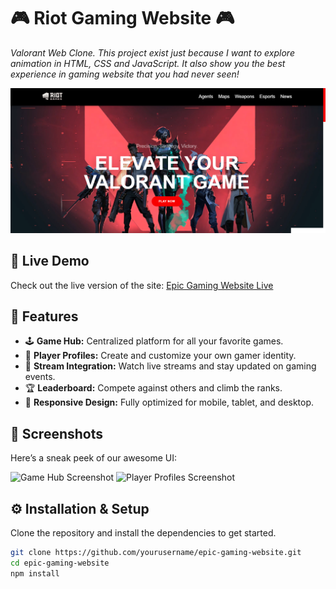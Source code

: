 # 🎮 **Riot Gaming Website** 🎮

_Valorant Web Clone. This project exist just because I want to explore animation in HTML, CSS and JavaScript. It also show you the best experience in gaming website that you had never seen!_

![Gaming Website](images/backgrounds/projectC.png)

## 🚀 **Live Demo**

Check out the live version of the site: [Epic Gaming Website Live](https://yourprojectlink.com)

## 🎯 **Features**

- 🕹️ **Game Hub:** Centralized platform for all your favorite games.
- 🌟 **Player Profiles:** Create and customize your own gamer identity.
- 🎥 **Stream Integration:** Watch live streams and stay updated on gaming events.
- 🏆 **Leaderboard:** Compete against others and climb the ranks.
- 📱 **Responsive Design:** Fully optimized for mobile, tablet, and desktop.

## 🎨 **Screenshots**

Here’s a sneak peek of our awesome UI:

![Game Hub Screenshot](assets/game-hub.png)
![Player Profiles Screenshot](assets/player-profile.png)

## ⚙️ **Installation & Setup**

Clone the repository and install the dependencies to get started.

```bash
git clone https://github.com/yourusername/epic-gaming-website.git
cd epic-gaming-website
npm install
